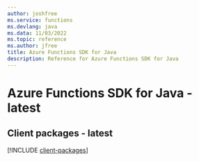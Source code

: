 ```yaml
---
author: joshfree
ms.service: functions
ms.devlang: java
ms.data: 11/03/2022
ms.topic: reference
ms.author: jfree
title: Azure Functions SDK for Java
description: Reference for Azure Functions SDK for Java
---
```

# Azure Functions SDK for Java - latest

## Client packages - latest
[!INCLUDE [client-packages](functions-client-index.md)]